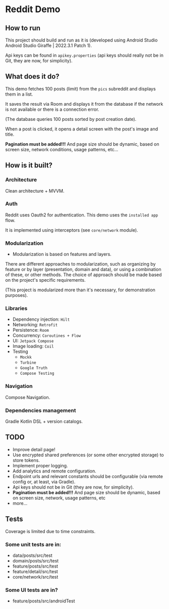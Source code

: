 # Reddit Demo

## How to run
This project should build and run as it is (developed using Android Studio Android Studio Giraffe | 2022.3.1 Patch 1).

Api keys can be found in ```apikey.properties``` (api keys should really not be in Git, they are now, for simplicity).

## What does it do?
This demo fetches 100 posts (limit) from the `pics` subreddit and displays them in a list.

It saves the result via Room and displays it from the database if the network is not available or there is a connection error.

(The database queries 100 posts sorted by post creation date).

When a post is clicked, it opens a detail screen with the post's image and title.

**Pagination must be added!!!** And page size should be dynamic, based on screen size, network conditions, usage patterns, etc...

## How is it built?

### Architecture
Clean architecture + MVVM.

### Auth
Reddit uses Oauth2 for authentication. This demo uses the `installed app` flow.

It is implemented using interceptors (see `core/network` module).

### Modularization
- Modularization is based on features and layers.

There are different approaches to modularization, such as organizing
by feature or by layer (presentation, domain and data), or using a combination of these, or other methods.
The choice of approach should be made based on the project's specific requirements.

(This project is modularized more than it's necessary, for demonstration purposes).

### Libraries
- Dependency injection:  ```Hilt```
- Networking: ```Retrofit```
- Persistence: ```Room```
- Concurrency: ```Coroutines + Flow```
- UI: ```Jetpack Compose```
- Image loading: ```Coil```
- Testing
  - ```Mockk```
  - ```Turbine```
  - ```Google Truth```
  - ```Compose Testing```

### Navigation
Compose Navigation.

### Dependencies management
Gradle Kotlin DSL + version catalogs.

## TODO
- Improve detail page!
- Use encrypted shared preferences (or some other encrypted storage) to store tokens.
- Implement proper logging.
- Add analytics and remote configuration.
- Endpoint urls and relevant constants should be configurable (via remote config or, at least, via Gradle).
- Api keys should not be in Git (they are now, for simplicity).
- **Pagination must be added!!!** And page size should be dynamic, based on screen size, network, usage patterns, etc
- more...

## Tests
Coverage is limited due to time constraints.

### Some unit tests are in:

- data/posts/src/test
- domain/posts/src/test
- feature/posts/src/test
- feature/detail/src/test
- core/network/src/test

### Some UI tests are in?
- feature/posts/src/androidTest
